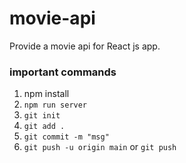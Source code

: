 # movie-api

Provide a movie api for React js app.

### important commands

1. npm install
2. `npm run server`
3. `git init`
4. `git add .`
5. `git commit -m "msg" `
6. `git push -u origin main` or `git push`
